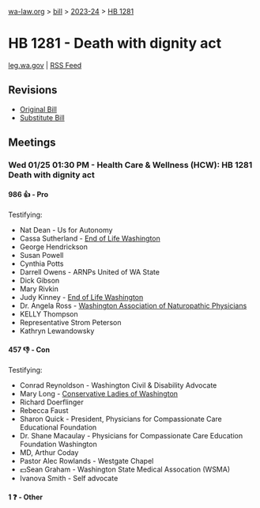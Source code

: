 [wa-law.org](/) > [bill](/bill/) > [2023-24](/bill/2023-24/) > [HB 1281](/bill/2023-24/hb/1281/)

# HB 1281 - Death with dignity act
[leg.wa.gov](https://app.leg.wa.gov/billsummary?BillNumber=1281&Year=2023&Initiative=false) | [RSS Feed](./rss.xml)

## Revisions
* [Original Bill](1/)
* [Substitute Bill](S/)

## Meetings
### Wed 01/25 01:30 PM - Health Care & Wellness (HCW): HB 1281 Death with dignity act
#### 986 👍 - Pro
Testifying:
* Nat Dean - Us for Autonomy
* Cassa Sutherland - [End of Life Washington](/org/end_of_life_washington/)
* George Hendrickson
* Susan Powell
* Cynthia Potts
* Darrell Owens - ARNPs United of WA State
* Dick Gibson
* Mary Rivkin
* Judy Kinney - [End of Life Washington](/org/end_of_life_washington/)
* Dr. Angela Ross - [Washington Association of Naturopathic Physicians](/org/washington_association_of_naturopathic_physicians/)
* KELLY Thompson
* Representative Strom Peterson
* Kathryn Lewandowsky

#### 457 👎 - Con
Testifying:
* Conrad Reynoldson - Washington Civil & Disability Advocate
* Mary Long - [Conservative Ladies of Washington](/org/conservative_ladies_of_washington/)
* Richard Doerflinger
* Rebecca Faust
* Sharon Quick - President, Physicians for Compassionate Care Educational Foundation
* Dr. Shane Macaulay - Physicians for Compassionate Care Education Foundation Washington
* MD, Arthur Coday
* Pastor Alec Rowlands - Westgate Chapel
* 💵Sean Graham - Washington State Medical Assocation (WSMA)
* Ivanova Smith - Self advocate

#### 1 ❓ - Other
